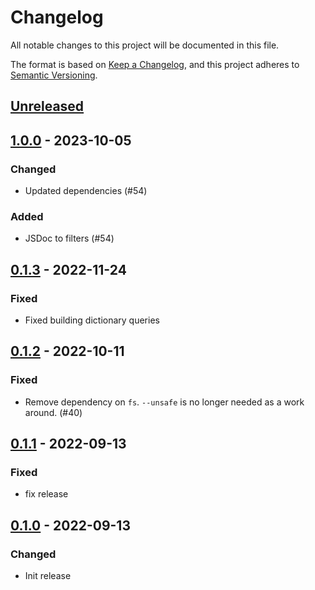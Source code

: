 # Changelog
All notable changes to this project will be documented in this file.

The format is based on [Keep a Changelog](https://keepachangelog.com/en/1.0.0/),
and this project adheres to [Semantic Versioning](https://semver.org/spec/v2.0.0.html).

## [Unreleased]

## [1.0.0] - 2023-10-05
### Changed
- Updated dependencies (#54)

### Added
- JSDoc to filters (#54)

## [0.1.3] - 2022-11-24
### Fixed
- Fixed building dictionary queries

## [0.1.2] - 2022-10-11
### Fixed
- Remove dependency on `fs`. `--unsafe` is no longer needed as a work around. (#40)

## [0.1.1] - 2022-09-13
### Fixed
- fix release

## [0.1.0] - 2022-09-13
### Changed
- Init release

[Unreleased]: https://github.com/subquery/datasource-processors/compare/substrate-wasm-processor/1.0.0...HEAD
[1.0.0]: https://github.com/subquery/datasource-processors/compare/substrate-wasm-processor/0.1.3...substrate-wasm-processor/1.0.0
[0.1.3]: https://github.com/subquery/datasource-processors/substrate-wasm/0.1.2...substrate-wasm/0.1.3
[0.1.2]: https://github.com/subquery/datasource-processors/substrate-wasm/0.1.1...substrate-wasm/0.1.2
[0.1.1]: https://github.com/subquery/datasource-processors/substrate-wasm/0.1.0...substrate-wasm/0.1.1
[0.1.0]: https://github.com/subquery/datasource-processors/tags/substrate-wasm/0.1.0
